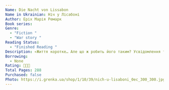 ```yaml
---
Name: Die Nacht von Lissabon
Name in Ukrainian: Ніч у Лісабоні
Author: Еріх Марія Ремарк
Book series:
Genre:
  - "Fiction "
  - "War story "
Reading Status:
  - "Finished Reading "
Description: «Життя коротке… Але що ж робить його таким? Усвідомлення того, що воно коротке…»  Врятуватися, втекти з Європи якомога далі від нацистів! Їхня остання надія — пароплав до Америки. Але знайти квитки на нього майже неможливо… Дивний незнайомець готовий віддати власні — в обмін на те, що його вислухають. Попереду ніч, сповнена вина й довгих розмов про життя, націю, втрату та справжнє кохання під час війни…
Borrowing:
  - None
Rating: 🌟🌟🌟
Total Pages: 288
Purchased: false
Photo: https://i.grenka.ua/shop/1/10/39/nich-u-lisaboni_0ec_300_300.jpg
---
```

